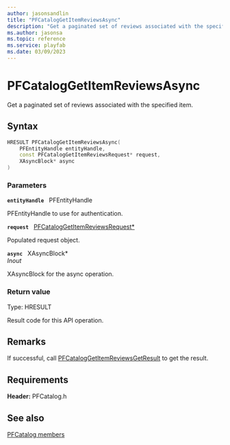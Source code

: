 ```yaml
---
author: jasonsandlin
title: "PFCatalogGetItemReviewsAsync"
description: "Get a paginated set of reviews associated with the specified item."
ms.author: jasonsa
ms.topic: reference
ms.service: playfab
ms.date: 03/09/2023
---
```


# PFCatalogGetItemReviewsAsync  

Get a paginated set of reviews associated with the specified item.  

## Syntax  
  
```cpp
HRESULT PFCatalogGetItemReviewsAsync(  
    PFEntityHandle entityHandle,  
    const PFCatalogGetItemReviewsRequest* request,  
    XAsyncBlock* async  
)  
```  
  
### Parameters  
  
**`entityHandle`** &nbsp; PFEntityHandle  
  
PFEntityHandle to use for authentication.  
  
**`request`** &nbsp; [PFCatalogGetItemReviewsRequest*](../../pfcatalogtypes/structs/pfcataloggetitemreviewsrequest.md)  
  
Populated request object.  
  
**`async`** &nbsp; XAsyncBlock*  
*_Inout_*  
  
XAsyncBlock for the async operation.  
  
  
### Return value
Type: HRESULT
  
Result code for this API operation.
  
## Remarks  
  
If successful, call [PFCatalogGetItemReviewsGetResult](pfcataloggetitemreviewsgetresult.md) to get the result.
  
## Requirements  
  
**Header:** PFCatalog.h
  
## See also  
[PFCatalog members](../pfcatalog_members.md)  

  
  
